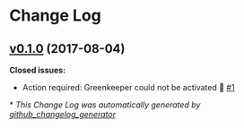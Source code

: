 # Change Log

## [v0.1.0](https://github.com/feathersjs/feathers-mongodb-management/tree/v0.1.0) (2017-08-04)
**Closed issues:**

- Action required: Greenkeeper could not be activated 🚨 [\#1](https://github.com/feathersjs/feathers-mongodb-management/issues/1)



\* *This Change Log was automatically generated by [github_changelog_generator](https://github.com/skywinder/Github-Changelog-Generator)*